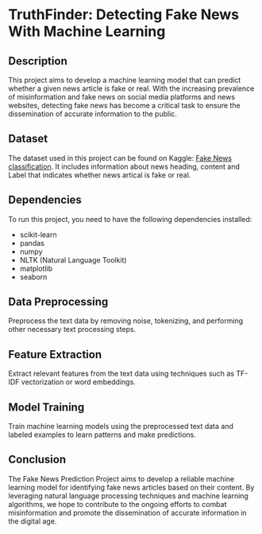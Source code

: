 # TruthFinder: Detecting Fake News With Machine Learning
## Description
This project aims to develop a machine learning model that can predict whether a given news article is fake or real. With the increasing prevalence of misinformation and fake news on social media platforms and news websites, detecting fake news has become a critical task to ensure the dissemination of accurate information to the public.
## Dataset
The dataset used in this project can be found on Kaggle: [Fake News classification](https://www.kaggle.com/datasets/saurabhshahane/fake-news-classification). It includes information about news heading, content and Label that indicates whether news artical is fake or real.
## Dependencies
To run this project, you need to have the following dependencies installed:
- scikit-learn
- pandas
- numpy
- NLTK (Natural Language Toolkit)
- matplotlib
- seaborn
## Data Preprocessing
Preprocess the text data by removing noise, tokenizing, and performing other necessary text processing steps.
## Feature Extraction
Extract relevant features from the text data using techniques such as TF-IDF vectorization or word embeddings.
## Model Training
Train machine learning models using the preprocessed text data and labeled examples to learn patterns and make predictions.
## Conclusion
The Fake News Prediction Project aims to develop a reliable machine learning model for identifying fake news articles based on their content. By leveraging natural language processing techniques and machine learning algorithms, we hope to contribute to the ongoing efforts to combat misinformation and promote the dissemination of accurate information in the digital age.
